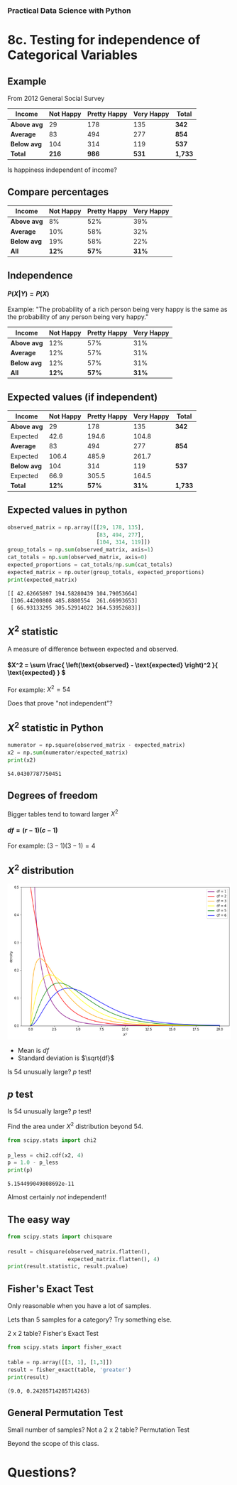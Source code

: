 [comment]: # (THEME = pdsp)
[comment]: # (CODE_THEME = base16/zenburn)

### Practical Data Science with Python

# 8c. Testing for independence of Categorical Variables

[comment]: # (!!!)

## Example

From 2012 General Social Survey

|  Income  |  Not Happy  |  Pretty Happy  | Very Happy | Total |
| ---------|-------------|----------------|------------|-------|
| **Above avg** | 29          | 178            | 135        | **342**   |
| **Average**  | 83          | 494            | 277        | **854**   |
| **Below avg**| 104         | 314            | 119        | **537**   |
| **Total**    | **216**     | **986**        | **531**    | **1,733** |

Is happiness independent of income?

[comment]: # (!!!)

## Compare percentages

|  Income  |  Not Happy  |  Pretty Happy  | Very Happy |
| ---------|-------------|----------------|------------|
| **Above avg** | 8%        | 52%            | 39%     |
| **Average**  | 10%         | 58%           | 32%     |
| **Below avg**| 19%         | 58%           | 22%     | 
| **All**      | **12%**     | **57%**   | **31%**     | 

[comment]: # (!!!)


## Independence

#### $P(X | Y) = P(X)$

Example: "The probability of a rich person being very happy is the same as the probability of any person being very happy."

|  Income  |  Not Happy  |  Pretty Happy  | Very Happy |
| ---------|-------------|----------------|------------|
| **Above avg** | 12%        | 57%            | 31%     |
| **Average**  | 12%         | 57%           | 31%     |
| **Below avg**| 12%         | 57%           | 31%     | 
| **All**      | **12%**         | **57%**   | **31%**     | 

[comment]: # (!!!)


## Expected values (if independent)


|  Income  |  Not Happy  |  Pretty Happy  | Very Happy | Total |
| ---------|-------------|----------------|------------|-------|
| **Above avg** | 29          | 178            | 135        | **342**   |
| Expected | 42.6          | 194.6            | 104.8        |   |
| **Average**  | 83          | 494            | 277        | **854**   |
| Expected  | 106.4          | 485.9           | 261.7        |   |
| **Below avg**| 104         | 314            | 119        | **537**   |
| Expected| 66.9        | 305.5            | 164.5        |    |
| **Total**    | **12%**     | **57%**        | **31%**    | **1,733** |

[comment]: # (!!!)

## Expected values in python

```python
observed_matrix = np.array([[29, 178, 135], 
                            [83, 494, 277], 
                            [104, 314, 119]])
group_totals = np.sum(observed_matrix, axis=1)
cat_totals = np.sum(observed_matrix, axis=0)
expected_proportions = cat_totals/np.sum(cat_totals)
expected_matrix = np.outer(group_totals, expected_proportions)
print(expected_matrix)
```

```text
[[ 42.62665897 194.58280439 104.79053664]
 [106.44200808 485.8880554  261.66993653]
 [ 66.93133295 305.52914022 164.53952683]]
```

[comment]: # (!!!)

## $X^2$ statistic

A measure of difference between expected and observed.

#### $X^2 = \sum \frac{ \left(\text{observed} - \text{expected} \right)^2 }{ \text{expected} } $

For example: $X^2 = 54$

Does that prove "not independent"?

[comment]: # (!!!)

## $X^2$ statistic in Python

```python
numerator = np.square(observed_matrix - expected_matrix)
x2 = np.sum(numerator/expected_matrix)
print(x2)
```

```text
54.04307787750451
```

[comment]: # (!!!)


## Degrees of freedom

Bigger tables tend to toward larger $X^2$

#### $df = (r - 1)(c - 1)$

For example: $(3 - 1)(3 - 1) = 4$

[comment]: # (!!!)

## $X^2$ distribution

<img src="08c_media/chisqured.png" height="350" /> 


- Mean is $df$
- Standard deviation is $\sqrt{df}$

Is 54 unusually large?  $p$ test!


[comment]: # (!!!)


## $p$ test


Is 54 unusually large?  $p$ test!

Find the area under $X^2$ distribution beyond 54.

```python
from scipy.stats import chi2

p_less = chi2.cdf(x2, 4)
p = 1.0 - p_less
print(p)
```

```text
5.154499049808692e-11
```
Almost certainly *not* independent!

[comment]: # (!!!)

## The easy way

```python
from scipy.stats import chisquare

result = chisquare(observed_matrix.flatten(), 
                   expected_matrix.flatten(), 4)
print(result.statistic, result.pvalue)
```

[comment]: # (!!!)

## Fisher's Exact Test

Only reasonable when you have a lot of samples.

Lets than 5 samples for a category? Try something else.

2 x 2 table? Fisher's Exact Test

```python
from scipy.stats import fisher_exact

table = np.array([[3, 1], [1,3]])
result = fisher_exact(table, 'greater')
print(result)
```

```text
(9.0, 0.24285714285714263)
```

[comment]: # (!!!)


## General Permutation Test

Small number of samples? Not a 2 x 2 table? Permutation Test

Beyond the scope of this class.

[comment]: # (!!!)


# Questions?

